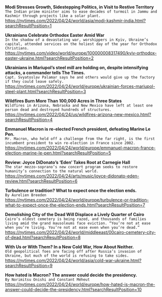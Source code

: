 **Modi Stresses Growth, Sidestepping Politics, in Visit to Restive Territory**\
`The Indian prime minister aims to ease decades of turmoil in Jammu and Kashmir through projects like a solar plant.`\
https://nytimes.com/2022/04/24/world/asia/modi-kashmir-india.html?searchResultPosition=1

**Ukrainians Celebrate Orthodox Easter Amid War**\
`In the shadow of a devastating war, worshippers in Kyiv, Ukraine’s capital, attended services on the holiest day of the year for Orthodox Christians.`\
https://nytimes.com/video/world/europe/100000008317490/kyiv-orthodox-easter-ukraine.html?searchResultPosition=2

**Ukrainians in Mariupol’s steel mill are holding on, despite intensifying attacks, a commander tells The Times.**\
`Capt. Svyatoslav Palamar says he and others would give up the factory if they could leave safely.`\
https://nytimes.com/2022/04/24/world/europe/ukrainian-forces-mariupol-steel-plant.html?searchResultPosition=3

**Wildfires Burn More Than 100,000 Acres in Three States**\
`Wildfires in Arizona, Nebraska and New Mexico have left at least one person dead and destroyed hundreds of structures.`\
https://nytimes.com/2022/04/24/us/wildfires-arizona-new-mexico.html?searchResultPosition=4

**Emmanuel Macron is re-elected French president, defeating Marine Le Pen.**\
`Mr. Macron, who held off a challenge from the far right, is the first incumbent president to win re-election in France since 2002.`\
https://nytimes.com/2022/04/24/world/europe/emmanuel-macron-france-election-marine-le-pen.html?searchResultPosition=5

**Review: Joyce DiDonato’s ‘Eden’ Takes Root at Carnegie Hall**\
`The star mezzo-soprano’s new concert program seeks to restore humanity’s connection to the natural world.`\
https://nytimes.com/2022/04/24/arts/music/joyce-didonato-eden-review.html?searchResultPosition=6

**Turbulence or tradition? What to expect once the election ends.**\
`By Aurelien Breeden`\
https://nytimes.com/2022/04/24/world/europe/turbulence-or-tradition-what-to-expect-once-the-election-ends.html?searchResultPosition=7

**Demolishing City of the Dead Will Displace a Lively Quarter of Cairo**\
`Cairo’s oldest cemetery is being razed, and thousands of families living amid the grand mausoleums face eviction. “You’re not at ease when you’re living. You’re not at ease even when you’re dead.”`\
https://nytimes.com/2022/04/24/world/middleeast/00cairo-cemetery-city-of-dead.html?searchResultPosition=8

**With Us or With Them? In a New Cold War, How About Neither.**\
`Old geopolitical foes are facing off after Russia’s invasion of Ukraine, but much of the world is refusing to take sides.`\
https://nytimes.com/2022/04/24/world/asia/cold-war-ukraine.html?searchResultPosition=9

**How hated is Macron? The answer could decide the presidency.**\
`By Norimitsu Onishi and Constant Méheut`\
https://nytimes.com/2022/04/24/world/europe/how-hated-is-macron-the-answer-could-decide-the-presidency.html?searchResultPosition=10

